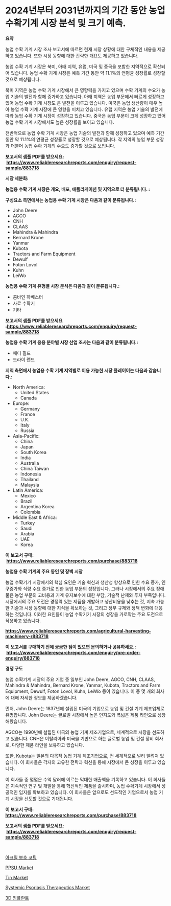 <p><h1>2024년부터 2031년까지의 기간 동안 농업 수확기계 시장 분석 및 크기 예측.</h1></p><p><strong>요약</strong></p>
<p><p>농업 수확 기계 시장 조사 보고서에 따르면 현재 시장 상황에 대한 구체적인 내용을 제공하고 있습니다. 또한 시장 동향에 대한 간략한 개요도 제공하고 있습니다. </p><p>농업 수확 기계 시장은 북미, 아태 지역, 유럽, 미국 및 중국을 포함한 지역적으로 확산되어 있습니다. 농업 수확 기계 시장은 예측 기간 동안 약 11.1%의 연평균 성장률로 성장할 것으로 예상됩니다. </p><p>북미 지역은 농업 수확 기계 시장에서 큰 영향력을 가지고 있으며 수확 기계의 수요가 농업 기술의 발전과 함께 증가하고 있습니다. 아태 지역은 농업 부문에서 빠르게 성장하고 있어 농업 수확 기계 시장도 큰 발전을 이루고 있습니다. 미국은 농업 생산량이 매우 높아 농업 수확 기계 시장에 큰 영향을 미치고 있습니다. 유럽 지역은 농업 기술의 발전에 따라 농업 수확 기계 시장이 성장하고 있습니다. 중국은 농업 부문이 크게 성장하고 있어 농업 수확 기계 시장에서도 높은 성장률을 보이고 있습니다. </p><p>전반적으로 농업 수확 기계 시장은 농업 기술의 발전과 함께 성장하고 있으며 예측 기간 동안 약 11.1%의 연평균 성장률로 성장할 것으로 예상됩니다. 각 지역의 농업 부문 성장과 더불어 농업 수확 기계의 수요도 증가할 것으로 보입니다.</p></p>
<p><strong>보고서의 샘플 PDF를 받으세요: &nbsp;<a href="https://www.reliableresearchreports.com/enquiry/request-sample/883718">https://www.reliableresearchreports.com/enquiry/request-sample/883718</a></strong></p>
<p><strong>시장 세분화:</strong></p>
<p><strong> 농업용 수확 기계 시장은 개요, 배포, 애플리케이션 및 지역으로 더 분류됩니다. :</strong></p>
<p><strong>구성요소 측면에서는 농업용 수확 기계 시장은 다음과 같이 분류됩니다.:</strong></p>
<p><ul><li>John Deere</li><li>AGCO</li><li>CNH</li><li>CLAAS</li><li>Mahindra & Mahindra</li><li>Bernard Krone</li><li>Yanmar</li><li>Kubota</li><li>Tractors and Farm Equipment</li><li>Dewulf</li><li>Foton Lovol</li><li>Kuhn</li><li>LeiWo</li></ul></p>
<p><strong> 농업용 수확 기계 유형별 시장 분석은 다음과 같이 분류됩니다.:</strong></p>
<p><ul><li>콤바인 하베스터</li><li>사료 수확기</li><li>기타</li></ul></p>
<p><strong>보고서의 샘플 PDF를 받으세요 :<a href="https://www.reliableresearchreports.com/enquiry/request-sample/883718">https://www.reliableresearchreports.com/enquiry/request-sample/883718</a></strong></p>
<p><strong> 농업용 수확 기계 응용 분야별 시장 산업 조사는 다음과 같이 분류됩니다.:</strong></p>
<p><ul><li>패디 필드</li><li>드라이 랜드</li></ul></p>
<p><strong>지역 측면에서 농업용 수확 기계 지역별로 이용 가능한 시장 플레이어는 다음과 같습니다.:</strong></p>
<p><ul>
    <li>
        North America:
        <ul>
            <li>United States</li>
            <li>Canada</li>
        </ul>
    </li>
    <li>
        Europe:
        <ul>
            <li>Germany</li>
            <li>France</li>
            <li>U.K.</li>
            <li>Italy</li>
            <li>Russia</li>
        </ul>
    </li>
    <li>
        Asia-Pacific:
        <ul>
            <li>China</li>
            <li>Japan</li>
            <li>South Korea</li>
            <li>India</li>
            <li>Australia</li>
            <li>China Taiwan</li>
            <li>Indonesia</li>
            <li>Thailand</li>
            <li>Malaysia</li>
        </ul>
    </li>
    <li>
        Latin America:
        <ul>
            <li>Mexico</li>
            <li>Brazil</li>
            <li>Argentina Korea</li>
            <li>Colombia</li>
        </ul>
    </li>
    <li>
        Middle East & Africa:
        <ul>
            <li>Turkey</li>
            <li>Saudi</li>
            <li>Arabia</li>
            <li>UAE</li>
            <li>Korea</li>
        </ul>
    </li>
    </ul></p>
<p><strong>이 보고서 구매: &nbsp;<a href="https://www.reliableresearchreports.com/purchase/883718">https://www.reliableresearchreports.com/purchase/883718</a></strong></p>
<p><strong>농업용 수확 기계의 주요 동인 및 장벽 시장</strong></p>
<p><p>농업 수확기기 시장에서의 핵심 요인은 기술 혁신과 생산성 향상으로 인한 수요 증가, 인구증가와 식량 수요 증가로 인한 농업 부문의 성장입니다. 그러나 시장에서의 주요 장애물은 농업 부문의 고비용과 기계 유지보수에 대한 부담, 기술적 난제와 투자 부족입니다. 시장에서의 주요 도전은 경쟁력 있는 제품을 개발하고 생산비용을 낮추는 것, 지속 가능한 기술과 시장 동향에 대한 지식을 확보하는 것, 그리고 정부 규제와 정책 변화에 대응하는 것입니다. 이러한 요인들이 농업 수확기기 시장의 성장을 가로막는 주요 도전으로 작용하고 있습니다.</p></p>
<p><strong><a href="https://www.reliableresearchreports.com/agricultural-harvesting-machinery-r883718">https://www.reliableresearchreports.com/agricultural-harvesting-machinery-r883718</a></strong></p>
<p><strong>이 보고서를 구매하기 전에 궁금한 점이 있으면 문의하거나 공유하세요.: &nbsp;<a href="https://www.reliableresearchreports.com/enquiry/pre-order-enquiry/883718">https://www.reliableresearchreports.com/enquiry/pre-order-enquiry/883718</a></strong></p>
<p><strong>경쟁 구도</strong></p>
<p><p>농업 수확기계 시장의 주요 기업 중 일부인 John Deere, AGCO, CNH, CLAAS, Mahindra & Mahindra, Bernard Krone, Yanmar, Kubota, Tractors and Farm Equipment, Dewulf, Foton Lovol, Kuhn, LeiWo 등이 있습니다. 이 중 몇 개의 회사에 대해 자세한 정보를 제공하겠습니다. </p><p>먼저, John Deere는 1837년에 설립된 미국의 기업으로 농업 및 건설 기계 제조업체로 유명합니다. John Deere는 글로벌 시장에서 높은 인지도와 폭넓은 제품 라인으로 성장해왔습니다. </p><p>AGCO는 1990년에 설립된 미국의 농업 기계 제조기업으로, 세계적으로 시장을 선도하고 있습니다. CNH은 이탈리아와 미국을 기반으로 하는 글로벌 농업 및 건설 장비 회사로, 다양한 제품 라인을 보유하고 있습니다. </p><p>또한, Kubota는 일본의 다목적 농업 기계 제조기업으로, 전 세계적으로 널리 알려져 있습니다. 이 회사들은 각자의 고유한 전략과 혁신을 통해 시장에서 큰 성장을 이루고 있습니다.</p><p>이 회사들 중 몇몇은 수억 달러에 이르는 막대한 매출액을 기록하고 있습니다. 이 회사들은 지속적인 연구 및 개발을 통해 혁신적인 제품을 출시하며, 농업 수확기계 시장에서 성공적인 입지를 확보하고 있습니다. 이 회사들은 앞으로도 선도적인 기업으로서 농업 기계 시장을 선도할 것으로 기대됩니다.</p></p>
<p><strong>이 보고서 구매: &nbsp; <a href="https://www.reliableresearchreports.com/purchase/883718">https://www.reliableresearchreports.com/purchase/883718</a></strong></p>
<p><strong>보고서의 샘플 PDF를 받으세요: &nbsp;<a href="https://www.reliableresearchreports.com/enquiry/request-sample/883718">https://www.reliableresearchreports.com/enquiry/request-sample/883718</a></strong><strong></strong></p>
<p>&nbsp;</p>
<p><p><a href="https://github.com/vs019sa3m8x/Market-Research-Report-List-1/blob/main/336599123628.md">아크릴 보호 코팅</a></p><p><a href="https://issuu.com/reportprime-2/docs/ppsu-market-size-2030.pptx">PPSU Market</a></p><p><a href="https://issuu.com/reportprime-2/docs/tin-market-size-2030.pptx">Tin Market</a></p><p><a href="https://github.com/mauripalmi/Market-Research-Report-List-2/blob/main/systemic-psoriasis-therapeutics-market.md">Systemic Psoriasis Therapeutics Market</a></p><p><a href="https://github.com/lzrvbyqzftro57/Market-Research-Report-List-1/blob/main/631092023627.md">3D 임플란트</a></p></p>
